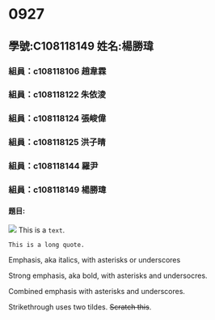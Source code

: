 #  0927
## 學號:C108118149  姓名:楊勝瑋

### 組員：c108118106 趙韋霖
### 組員：c108118122 朱依淩
### 組員：c108118124 張峻偉
### 組員：c108118125 洪子晴
### 組員：c108118144 羅尹
### 組員：c108118149 楊勝瑋

#### 題目:

![](https://www.nkust.edu.tw/var/file/0/1000/img/513/182513897.png "")
This is a ` text `.
 
 ```
 This is a long quote.
 ```
Emphasis, aka italics, with asterisks or underscores

Strong emphasis, aka bold, with asterisks and undersocres.

Combined emphasis with asterisks and underscores.

Strikethrough uses two tildes. ~~Scratch this~~.
